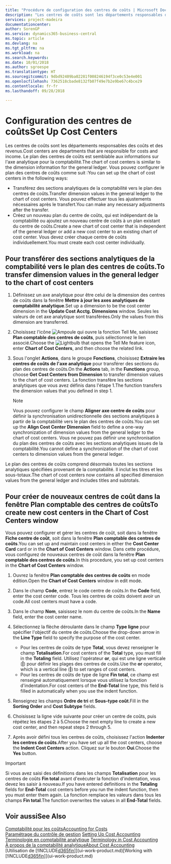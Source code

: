 ```yaml
---
title: "Procédure de configuration des centres de coûts | Microsoft Docs"
description: "Les centres de coûts sont les départements responsables des coûts et des revenus. Le plan des centres de coûts est semblable aux informations sur l'axe analytique pour la comptabilité."
services: project-madeira
documentationcenter: 
author: SorenGP
ms.service: dynamics365-business-central
ms.topic: article
ms.devlang: na
ms.tgt_pltfrm: na
ms.workload: na
ms.search.keywords: 
ms.date: 10/01/2018
ms.author: sgroespe
ms.translationtype: HT
ms.sourcegitcommit: 9dbd92409ba02281f008246194f3ce0c53e4e001
ms.openlocfilehash: 7362518cbade8132fb07f49e7b2e9be67c4bce29
ms.contentlocale: fr-fr
ms.lasthandoff: 09/28/2018

---
```

# <a name="set-up-cost-centers"></a><span data-ttu-id="a3c71-104">Configuration des centres de coûts</span><span class="sxs-lookup"><span data-stu-id="a3c71-104">Set Up Cost Centers</span></span>
<span data-ttu-id="a3c71-105">Les centres de coûts sont les départements responsables des coûts et des revenus.</span><span class="sxs-lookup"><span data-stu-id="a3c71-105">Cost centers are departments that are responsible for costs and income.</span></span> <span data-ttu-id="a3c71-106">Le plan des centres de coûts est semblable aux informations sur l'axe analytique pour la comptabilité.</span><span class="sxs-lookup"><span data-stu-id="a3c71-106">The chart of cost centers is similar to the dimension information for the general ledger.</span></span> <span data-ttu-id="a3c71-107">Vous pouvez configurer le plan des centres de coûts comme suit :</span><span class="sxs-lookup"><span data-stu-id="a3c71-107">You can set up the chart of cost centers in the following ways:</span></span>  

-   <span data-ttu-id="a3c71-108">Transférez des sections analytiques de la comptabilité vers le plan des centres de coûts.</span><span class="sxs-lookup"><span data-stu-id="a3c71-108">Transfer dimension values in the general ledger to the chart of cost centers.</span></span> <span data-ttu-id="a3c71-109">Vous pouvez effectuer tous les ajustements nécessaires après le transfert.</span><span class="sxs-lookup"><span data-stu-id="a3c71-109">You can make any necessary adjustments after the transfer.</span></span>  
-   <span data-ttu-id="a3c71-110">Créez un nouveau plan du centre de coûts, qui est indépendant de la comptabilité ou ajoutez un nouveau centre de coûts à un plan existant du centre de coûts.</span><span class="sxs-lookup"><span data-stu-id="a3c71-110">Create a new chart of cost center that is independent of the general ledger or add a new cost center to an existing chart of cost center.</span></span> <span data-ttu-id="a3c71-111">Vous devez créer chaque centre de coûts individuellement.</span><span class="sxs-lookup"><span data-stu-id="a3c71-111">You must create each cost center individually.</span></span>  

## <a name="to-transfer-dimension-values-in-the-general-ledger-to-the-chart-of-cost-centers"></a><span data-ttu-id="a3c71-112">Pour transférer des sections analytiques de la comptabilité vers le plan des centres de coûts.</span><span class="sxs-lookup"><span data-stu-id="a3c71-112">To transfer dimension values in the general ledger to the chart of cost centers</span></span>  
1.  <span data-ttu-id="a3c71-113">Définissez un axe analytique pour être celui de la dimension des centres de coûts dans la fenêtre **Mettre à jour les axes analytiques de comptabilité analytique**.</span><span class="sxs-lookup"><span data-stu-id="a3c71-113">Set up a dimension to be the cost center dimension in the **Update Cost Acctg. Dimensions** window.</span></span> <span data-ttu-id="a3c71-114">Seules les valeurs de cet axe analytique sont transférées.</span><span class="sxs-lookup"><span data-stu-id="a3c71-114">Only the values from this dimension are transferred.</span></span>  
2.  <span data-ttu-id="a3c71-115">Choisissez l'icône ![Ampoule qui ouvre la fonction Tell Me](media/ui-search/search_small.png "Dites-moi ce que vous voulez faire"), saisissez **Plan comptable des centres de coûts**, puis sélectionnez le lien associé.</span><span class="sxs-lookup"><span data-stu-id="a3c71-115">Choose the ![Lightbulb that opens the Tell Me feature](media/ui-search/search_small.png "Tell me what you want to do") icon, enter **Chart of Cost Centers**, and then choose the related link.</span></span>  
3.  <span data-ttu-id="a3c71-116">Sous l'onglet **Actions**, dans le groupe **Fonctions**, choisissez **Extraire les centres de coûts de l'axe analytique** pour transférer des sections du plan des centres de coûts.</span><span class="sxs-lookup"><span data-stu-id="a3c71-116">On the **Actions** tab, in the **Functions** group, choose **Get Cost Centers from Dimension** to transfer dimension values to the chart of cost centers.</span></span> <span data-ttu-id="a3c71-117">La fonction transfère les sections analytiques que vous avez définis dans l'étape 1.</span><span class="sxs-lookup"><span data-stu-id="a3c71-117">The function transfers the dimension values that you defined in step 1.</span></span>  

    > [!NOTE]  
    >  <span data-ttu-id="a3c71-118">Vous pouvez configurer le champ **Aligner axe centre de coûts** pour définir la synchronisation unidirectionnelle des sections analytiques à partir de la comptabilité vers le plan des centres de coûts.</span><span class="sxs-lookup"><span data-stu-id="a3c71-118">You can set up the **Align Cost Center Dimension**  field to define a one-way synchronization of dimension values from the general ledger to the chart of cost centers.</span></span> <span data-ttu-id="a3c71-119">Vous ne pouvez pas définir une synchronisation du plan des centres de coûts avec les sections analytiques issues de la comptabilité.</span><span class="sxs-lookup"><span data-stu-id="a3c71-119">You cannot define a synchronization of the chart of cost centers to dimension values from the general ledger.</span></span>  

<span data-ttu-id="a3c71-120">Le plan des centres de coûts comprend désormais toutes les sections analytiques spécifiées provenant de la comptabilité. Il inclut les titres et les sous-totaux.</span><span class="sxs-lookup"><span data-stu-id="a3c71-120">The chart of cost centers now contains all specified dimension values from the general ledger and includes titles and subtotals.</span></span>  

## <a name="to-create-new-cost-centers-in-the-chart-of-cost-centers-window"></a><span data-ttu-id="a3c71-121">Pour créer de nouveaux centres de coût dans la fenêtre Plan comptable des centres de coûts</span><span class="sxs-lookup"><span data-stu-id="a3c71-121">To create new cost centers in the Chart of Cost Centers window</span></span>  
<span data-ttu-id="a3c71-122">Vous pouvez configurer et gérer les centres de coût, soit dans la fenêtre **Fiche centre de coût**, soit dans la fenêtre **Plan comptable des centres de coûts**.</span><span class="sxs-lookup"><span data-stu-id="a3c71-122">You can set up and maintain cost centers in either the **Cost Center Card** card or in the **Chart of Cost Centers** window.</span></span> <span data-ttu-id="a3c71-123">Dans cette procédure, vous configurez de nouveaux centres de coût dans la fenêtre **Plan comptable des centres de coûts**.</span><span class="sxs-lookup"><span data-stu-id="a3c71-123">In this procedure, you set up cost centers in the **Chart of Cost Centers** window.</span></span>  

1. <span data-ttu-id="a3c71-124">Ouvrez la fenêtre **Plan comptable des centres de coûts** en mode édition.</span><span class="sxs-lookup"><span data-stu-id="a3c71-124">Open the **Chart of Cost Centers** window in edit mode.</span></span>  
2. <span data-ttu-id="a3c71-125">Dans le champ **Code**, entrez le code centre de coûts.</span><span class="sxs-lookup"><span data-stu-id="a3c71-125">In the **Code** field, enter the cost center code.</span></span> <span data-ttu-id="a3c71-126">Tous les centres de coûts doivent avoir un code.</span><span class="sxs-lookup"><span data-stu-id="a3c71-126">All cost centers must have a code.</span></span>  
3. <span data-ttu-id="a3c71-127">Dans le champ **Nom**, saisissez le nom du centre de coûts.</span><span class="sxs-lookup"><span data-stu-id="a3c71-127">In the **Name** field, enter the cost center name.</span></span>  
4. <span data-ttu-id="a3c71-128">Sélectionnez la flèche déroulante dans le champ **Type ligne** pour spécifier l'objectif du centre de coûts.</span><span class="sxs-lookup"><span data-stu-id="a3c71-128">Choose the drop-down arrow in the **Line Type** field to specify the purpose of the cost center.</span></span>  

    - <span data-ttu-id="a3c71-129">Pour les centres de coûts de type **Total**, vous devez renseigner le champ **Totalisation**.</span><span class="sxs-lookup"><span data-stu-id="a3c71-129">For cost centers of the **Total** type, you must fill in the **Totaling** field.</span></span> <span data-ttu-id="a3c71-130">Utilisez l'opérateur **or**, qui est une ligne verticale (**&#124;**) pour définir les plages des centres de coûts.</span><span class="sxs-lookup"><span data-stu-id="a3c71-130">Use the **or** operator, which is a vertical line (**&#124;**) to set ranges of cost centers.</span></span>  
    - <span data-ttu-id="a3c71-131">Pour les centres de coûts de type de ligne **Fin total**, ce champ est renseigné automatiquement lorsque vous utilisez la fonction d'indentation.</span><span class="sxs-lookup"><span data-stu-id="a3c71-131">For cost centers of the **End-Total** line type, this field is filled in automatically when you use the indent function.</span></span>  
5.  <span data-ttu-id="a3c71-132">Renseignez les champs **Ordre de tri** et **Sous-type coût**.</span><span class="sxs-lookup"><span data-stu-id="a3c71-132">Fill in the **Sorting Order** and **Cost Subtype** fields.</span></span>  
6.  <span data-ttu-id="a3c71-133">Choisissez la ligne vide suivante pour créer un centre de coûts, puis répétez les étapes 2 à 5.</span><span class="sxs-lookup"><span data-stu-id="a3c71-133">Choose the next empty line to create a new cost center, and then repeat steps 2 through 5.</span></span>  
7.  <span data-ttu-id="a3c71-134">Après avoir défini tous les centres de coûts, choisissez l'action **Indenter les centres de coûts**.</span><span class="sxs-lookup"><span data-stu-id="a3c71-134">After you have set up all the cost centers, choose the **Indent Cost Centers** action.</span></span> <span data-ttu-id="a3c71-135">Cliquez sur le bouton **Oui**.</span><span class="sxs-lookup"><span data-stu-id="a3c71-135">Choose the **Yes** button.</span></span>  

> [!IMPORTANT]  
>  <span data-ttu-id="a3c71-136">Si vous avez saisi des définitions dans les champs **Totalisation** pour les centres de coûts **Fin total** avant d'exécuter la fonction d'indentation, vous devez les saisir à nouveau.</span><span class="sxs-lookup"><span data-stu-id="a3c71-136">If you have entered definitions in the **Totaling** fields for **End-Total** cost centers before you run the indent function, then you must enter them again.</span></span> <span data-ttu-id="a3c71-137">La fonction remplace les valeurs dans tous les champs **Fin total**.</span><span class="sxs-lookup"><span data-stu-id="a3c71-137">The function overwrites the values in all **End-Total** fields.</span></span>  

## <a name="see-also"></a><span data-ttu-id="a3c71-138">Voir aussi</span><span class="sxs-lookup"><span data-stu-id="a3c71-138">See Also</span></span>  
[<span data-ttu-id="a3c71-139">Comptabilité pour les coûts</span><span class="sxs-lookup"><span data-stu-id="a3c71-139">Accounting for Costs</span></span>](finance-manage-cost-accounting.md)  
<span data-ttu-id="a3c71-140">[Paramétrage du contrôle de gestion](finance-set-up-cost-accounting.md) </span><span class="sxs-lookup"><span data-stu-id="a3c71-140">[Setting Up Cost Accounting](finance-set-up-cost-accounting.md) </span></span>  
<span data-ttu-id="a3c71-141">[Terminologie en comptabilité analytique](finance-terminology-in-cost-accounting.md) </span><span class="sxs-lookup"><span data-stu-id="a3c71-141">[Terminology in Cost Accounting](finance-terminology-in-cost-accounting.md) </span></span>  
[<span data-ttu-id="a3c71-142">À propos de la comptabilité analytique</span><span class="sxs-lookup"><span data-stu-id="a3c71-142">About Cost Accounting</span></span>](finance-about-cost-accounting.md)  
<span data-ttu-id="a3c71-143">[Utilisation de [!INCLUDE[d365fin](includes/d365fin_md.md)]](ui-work-product.md)</span><span class="sxs-lookup"><span data-stu-id="a3c71-143">[Working with [!INCLUDE[d365fin](includes/d365fin_md.md)]](ui-work-product.md)</span></span>

